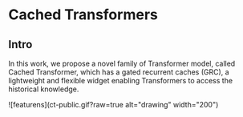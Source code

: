 # Cached Transformers

## Intro
In this work, we propose a novel family of Transformer model, called Cached Transformer, which has a gated recurrent caches (GRC), a lightweight and flexible widget enabling Transformers to access the historical knowledge.

![featurens](ct-public.gif?raw=true alt="drawing" width="200")



